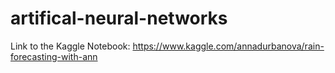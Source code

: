 # artifical-neural-networks
Link to the Kaggle Notebook: https://www.kaggle.com/annadurbanova/rain-forecasting-with-ann
